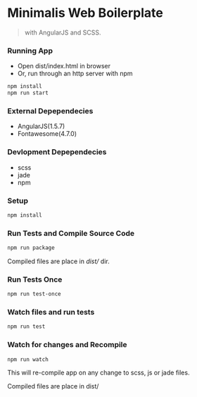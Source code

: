 # Minimalis Web Boilerplate
> with AngularJS and SCSS.

### Running App
- Open dist/index.html in browser
- Or, run through an http server with npm 
```bash
npm install
npm run start
```

### External Depependecies
- AngularJS(1.5.7)
- Fontawesome(4.7.0)

### Devlopment Depependecies 
- scss
- jade
- npm

### Setup
```bash
npm install
```

### Run Tests and Compile Source Code
```bash
npm run package
```
Compiled files are place in *dist/* dir.

### Run Tests Once
```bash
npm run test-once
```

### Watch files and run tests
```bash
npm run test
```

### Watch for changes and Recompile
```bash
npm run watch
```
This will re-compile app on any change to scss, js or jade files.

Compiled files are place in dist/

